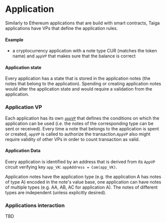 # Application

Similarly to Ethereum applications that are build with smart contracts, Taiga applications have VPs that define the application rules. 

#### Example
- a cryptocurrency application with a note type CUR (matches the token name) and `appVP` that makes sure that the balance is correct


#### Application state
Every application has a state that is stored in the application notes (the notes that belong to the application). Spending or creating application notes would alter the application state and would require a validation from the application.





### Application VP
Each application has its own [`appVP`](./validity-predicates.md) that defines the conditions on which the application can be used (i.e. the notes of the corresponding type can be sent or received). Every time a note that belongs to the application is spent or created, `appVP` is called to authorize the transaction.`AppVP` also might require validity of other VPs in order to count transaction as valid.

#### Application Data
Every application is identified by an address that is derived from its `AppVP` circuit verifying key `app_VK`:
`appAddress = Com(app_VK)`. 

Application notes have the application type (e.g. the application A has notes of type A) encoded in the note's value base, one application can have notes of multiple types (e.g. AA, AB, AC for application A). The notes of different types are independent (unless explicitly desired).

### Applications interaction
TBD